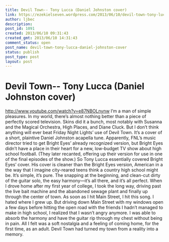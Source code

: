 ```yaml
---
title: Devil Town-- Tony Lucca (Daniel Johnston cover)
link: https://ezekielseven.wordpress.com/2013/06/10/devil-town-tony-lucca-daniel-johnston-cover/
author: ljbec
description: 
post_id: 1091
created: 2013/06/10 09:31:43
created_gmt: 2013/06/10 14:31:43
comment_status: open
post_name: devil-town-tony-lucca-daniel-johnston-cover
status: publish
post_type: post
layout: post
---
```


# Devil Town-- Tony Lucca (Daniel Johnston cover)

http://www.youtube.com/watch?v=e87NBOLnynw I’m a man of simple pleasures. In my world, there’s almost nothing better than a piece of perfectly scored television. Skins did it a bunch, most notably with Susanna and the Magical Orchestra, High Places, and Diane Cluck. But I don’t think anything will ever beat Friday Night Lights’ use of Devil Town. It’s a cover of a short, plaintive Daniel Johnston acapella tune. Apparently, FNL’s music director tried to get Bright Eyes’ already recognized version, but Bright Eyes didn’t have a place in their heart for a new, low-budget TV show about high school football. (They later recanted, offering up their version for use in one of the final episodes of the show.) So Tony Lucca essentially covered Bright Eyes’ cover. His cover is cleaner than the Bright Eyes version, American in a the way that I imagine city-reared teens think a country high school might be. It’s simple, it’s pure. The snapping at the beginning, and clean-cut dirty of the guitar solo, the easy harmony—it’s all there, and it’s all perfect. When I drove home after my first year of college, I took the long way, driving past the live bait machine and the abandoned sewage plant and finally up through the center of town. As soon as I hit Main Street, I hit this song. I hated where I grew up. But driving down Main Street with my windows open a few days before hitting the open road with the friends I hadn’t managed to make in high school, I realized that I wasn’t angry anymore. I was able to absorb the harmony and have the guitar rip through my chest without being in pain. All I felt was a soft nostalgia and a feeling of coming home, for the first time, as an adult. Devil Town had turned my town from a reality into a memory.